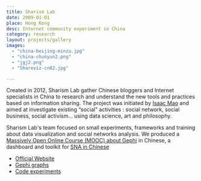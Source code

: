 ```yaml
---
title: Sharism Lab
date: 2009-01-01
place: Hong Kong
desc: Internet community experiment in China
category: research
layout: projects/gallery
images:
  - "china-beijing-minzu.jpg"
  - "china-chunyun2.png"
  - "jgj2.png"
  - "Shareviz-cn02.jpg"

---
```


Created in 2012, Sharism Lab gather Chinese bloggers and Internet specialists in China to research and understand the new tools and practices based on information sharing. The project was initiated by [Isaac Mao](http://isaacmao.com/) and aimed at investigate existing “social” activities : social network, social business, social activism… using data science, art and philosophy.

Sharism Lab's team focused on small experiments, frameworks and training about data visualization and social networks analysis. We produced a [Massively Open Online Course (MOOC) about Gephi](https://www.udemy.com/gephi/?locale=zh_CN) in Chinese, a dashboard and toolkit for [SNA in Chinese](https://github.com/sharismlab/social-brain-framework)

* [Official Website](http://sharismlab.com/)
* [Gephi graphs](http://sharismlab.com/pipeline/home/)
* [Code experiments](https://github.com/sharismlab)
